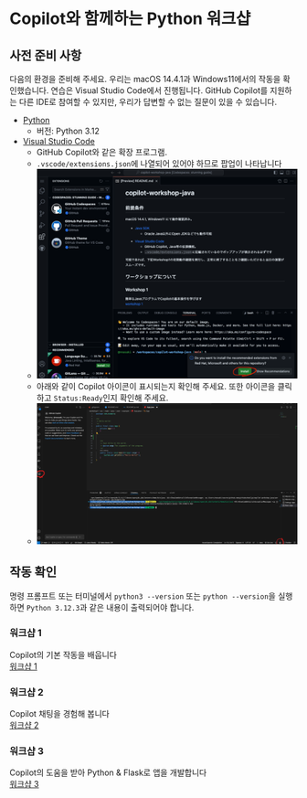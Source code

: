 # Copilot와 함께하는 Python 워크샵

## 사전 준비 사항
다음의 환경을 준비해 주세요. 우리는 macOS 14.4.1과 Windows11에서의 작동을 확인했습니다. 연습은 Visual Studio Code에서 진행됩니다. GitHub Copilot를 지원하는 다른 IDE로 참여할 수 있지만, 우리가 답변할 수 없는 질문이 있을 수 있습니다.

- [Python](https://www.python.org/)
    - 버전: Python 3.12
- [Visual Studio Code](https://code.visualstudio.com/download)
    - GitHub Copilot와 같은 확장 프로그램.
    - `.vscode/extensions.json`에 나열되어 있어야 하므로 팝업이 나타납니다
    - ![](./img/README_2024-04-09-15-56-49.png)
    - 아래와 같이 Copilot 아이콘이 표시되는지 확인해 주세요. 또한 아이콘을 클릭하고 `Status:Ready`인지 확인해 주세요.
    - ![](./img/README_2024-04-10-09-50-48.png)

## 작동 확인
명령 프롬프트 또는 터미널에서 `python3 --version` 또는 `python --version`을 실행하면 `Python 3.12.3`과 같은 내용이 출력되어야 합니다.

### 워크샵 1
Copilot의 기본 작동을 배웁니다<br>
[워크샵 1](workshop1/README.md)

### 워크샵 2
Copilot 채팅을 경험해 봅니다<br>
[워크샵 2](workshop2/README.md)

### 워크샵 3
Copilot의 도움을 받아 Python & Flask로 앱을 개발합니다<br>
[워크샵 3](workshop3/README.md)